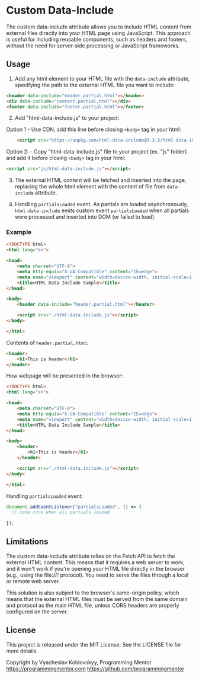 # Custom Data-Include

The custom data-include attribute allows you to include HTML content from external files directly into your HTML page using JavaScript. This approach is useful for including reusable components, such as headers and footers, without the need for server-side processing or JavaScript frameworks.

## Usage

1. Add any html element to your HTML file with the `data-include` attribute, specifying the path to the external HTML file you want to include:

```html
<header data-include="header.partial.html"></header>
<div data-include="content.partial.html"></div>
<footer data-include="footer.partial.html"></footer>
```

2. Add "html-data-include.js" to your project:

Option 1 - Use CDN, add this line before closing `<body>` tag in your html:
```html
    <script src="https://unpkg.com/html-data-include@3.3.3/html-data-include.js"></script>
```

Option 2: - Copy "html-data-include.js" file to your project (ex. "js" folder) and add it before closing `<body>` tag in your html:
```html
<script src="js/html-data-include.js"></script>
```

3. The external HTML content will be fetched and inserted into the page, replacing the whole html element with the content of file from `data-include` attribute.

4. Handling `partialsLoaded` event. As partials are loaded asynchronously, `html-data-include` emits custom event `partialsLoaded` when all partials were processed and inserted into DOM (or failed to load).


### Example

```html
<!DOCTYPE html>
<html lang="en">

<head>
    <meta charset="UTF-8">
    <meta http-equiv="X-UA-Compatible" content="IE=edge">
    <meta name="viewport" content="width=device-width, initial-scale=1.0">
    <title>HTML Data Include Sample</title>
</head>

<body>
    <header data-include="header.partial.html"></header>

    <script src="./html-data.include.js"></script>
</body>

</html>
```

Contents of `header.partial.html`:

```html
<header>
    <h1>This is header</h1>
</header>
```

How webpage will be presented in the browser:

```html
<!DOCTYPE html>
<html lang="en">

<head>
    <meta charset="UTF-8">
    <meta http-equiv="X-UA-Compatible" content="IE=edge">
    <meta name="viewport" content="width=device-width, initial-scale=1.0">
    <title>HTML Data Include Sample</title>
</head>

<body>
    <header>
        <h1>This is header</h1>
    </header>

    <script src="./html-data.include.js"></script>
</body>

</html>
```

Handling `partialsLoaded` event:

```js
document.addEventListener("partialsLoaded", () => {
  // code runs when all partials loaded
   
});
```

## Limitations

The custom data-include attribute relies on the Fetch API to fetch the external HTML content. This means that it requires a web server to work, and it won't work if you're opening your HTML file directly in the browser (e.g., using the file:/// protocol). You need to serve the files through a local or remote web server.

This solution is also subject to the browser's same-origin policy, which means that the external HTML files must be served from the same domain and protocol as the main HTML file, unless CORS headers are properly configured on the server.

## License
This project is released under the MIT License. See the LICENSE file for more details.

Copyright by Vyacheslav Koldovskyy, Programming Mentor
https://programmingmentor.com
https://github.com/programmingmentor

